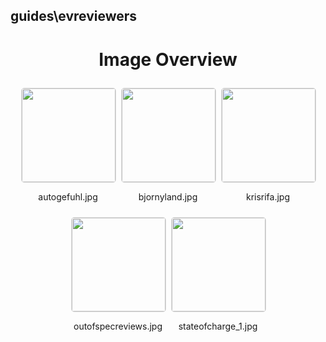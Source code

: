 ## guides\evreviewers

<style>
    .image-gallery {
        display: flex;
        flex-wrap: wrap;
        gap: 10px;
        justify-content: center;
        padding: 10px;
    }
    .image-gallery img {
        width: 150px;
        height: auto;
        border: 1px solid #ddd;
        border-radius: 5px;
    }
    .image-gallery div {
        flex: 1 1 calc(33.333% - 20px); /* Three images per row on large screens */
        max-width: 150px;
        text-align: center;
    }
    @media (max-width: 768px) {
        .image-gallery div {
            flex: 1 1 calc(50% - 20px); /* Two images per row on medium screens */
        }
    }
    @media (max-width: 480px) {
        .image-gallery div {
            flex: 1 1 100%; /* One image per row on small screens */
        }
    }
</style>
<h1 style ="text-align: center;"> Image Overview </h1> <div class="image-gallery">
<div>
<img src="https://media.evkx.net/multimedia/guides/evreviewers/autogefuhl_st.jpg">
<p>autogefuhl.jpg</p>
</div>
<div>
<img src="https://media.evkx.net/multimedia/guides/evreviewers/bjornyland_st.jpg">
<p>bjornyland.jpg</p>
</div>
<div>
<img src="https://media.evkx.net/multimedia/guides/evreviewers/krisrifa_st.jpg">
<p>krisrifa.jpg</p>
</div>
<div>
<img src="https://media.evkx.net/multimedia/guides/evreviewers/outofspecreviews_st.jpg">
<p>outofspecreviews.jpg</p>
</div>
<div>
<img src="https://media.evkx.net/multimedia/guides/evreviewers/stateofcharge_1_st.jpg">
<p>stateofcharge_1.jpg</p>
</div>
</div>
